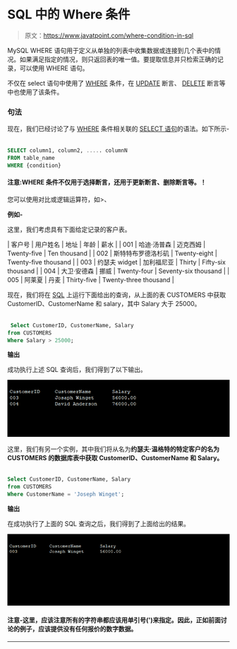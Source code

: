 # SQL 中的 Where 条件

> 原文：<https://www.javatpoint.com/where-condition-in-sql>

MySQL WHERE 语句用于定义从单独的列表中收集数据或连接到几个表中的情况。如果满足指定的情况，则只返回表的唯一值。要提取信息并只检索正确的记录，可以使用 WHERE 语句。

不仅在 select 语句中使用了 [WHERE](https://www.javatpoint.com/mysql-where) 条件，在 [UPDATE](https://www.javatpoint.com/sql-update) 断言、 [DELETE](https://www.javatpoint.com/sql-delete) 断言等中也使用了该条件。

### 句法

现在，我们已经讨论了与 [WHERE](https://www.javatpoint.com/sql-where) 条件相关联的 [SELECT 语句](https://www.javatpoint.com/sql-select)的语法。如下所示-

```sql

SELECT column1, column2, ..... columnN
FROM table_name
WHERE {condition}

```

#### 注意:WHERE 条件不仅用于选择断言，还用于更新断言、删除断言等。！

您可以使用对比或逻辑运算符，如>、

**例如-**

这里，我们考虑具有下面给定记录的客户表。

| 客户号 | 用户姓名 | 地址 | 年龄 | 薪水 |
| 001 | 哈迪·汤普森 | 迈克西姆 | Twenty-five | Ten thousand |
| 002 | 斯特特布罗德洛杉矶 | Twenty-eight | Twenty-five thousand |
| 003 | 约瑟夫 widget | 加利福尼亚 | Thirty | Fifty-six thousand |
| 004 | 大卫·安德森 | 挪威 | Twenty-four | Seventy-six thousand |
| 005 | 阿莱夏 | 丹麦 | Thirty-five | Twenty-three thousand |

现在，我们将在 [SQL](https://www.javatpoint.com/sql-tutorial) 上运行下面给出的查询，从上面的表 CUSTOMERS 中获取 CustomerID、CustomerName 和 salary，其中 Salary 大于 25000。

```sql

 Select CustomerID, CustomerName, Salary 
from CUSTOMERS
Where Salary > 25000;

```

**输出**

成功执行上述 SQL 查询后，我们得到了以下输出。

![Where condition in SQL](img/c047fee9aeab94684fc1391af40085d3.png)

这里，我们有另一个实例，其中我们将从名为**约瑟夫·温格特的特定客户的名为 CUSTOMERS 的数据库表中获取 CustomerID、CustomerName 和 Salary。**

```sql

Select CustomerID, CustomerName, Salary 
from CUSTOMERS
Where CustomerName = 'Joseph Winget';

```

**输出**

在成功执行了上面的 SQL 查询之后，我们得到了上面给出的结果。

![Where condition in SQL](img/b9cfad559304aebb790bb6fdbd964f8e.png)

#### 注意-这里，应该注意所有的字符串都应该用单引号(')来指定。因此，正如前面讨论的例子，应该提供没有任何报价的数字数据。

* * *